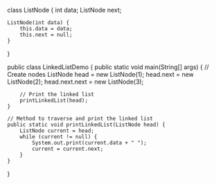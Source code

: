 class ListNode {
    int data;
    ListNode next;

    ListNode(int data) {
        this.data = data;
        this.next = null;
    }
}

public class LinkedListDemo {
    public static void main(String[] args) {
        // Create nodes
        ListNode head = new ListNode(1);
        head.next = new ListNode(2);
        head.next.next = new ListNode(3);

        // Print the linked list
        printLinkedList(head);
    }

    // Method to traverse and print the linked list
    public static void printLinkedList(ListNode head) {
        ListNode current = head;
        while (current != null) {
            System.out.print(current.data + " ");
            current = current.next;
        }
    }
}
